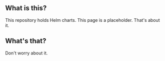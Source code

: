 ## What is this?

This repository holds Helm charts.  This page is a placeholder.  That's about it.

## What's that?

Don't worry about it.
